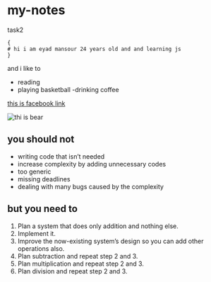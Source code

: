 # my-notes

task2

```
{
# hi i am eyad mansour 24 years old and and learning js
}
```

and i like to

- reading
- playing basketball
  -drinking coffee

[this is facebook link](https://www.facebook.com)

![thi is bear](https://www.euractiv.com/wp-content/uploads/sites/2/2021/07/ro-3.jpg)

## you should not

- writing code that isn’t needed
- increase complexity by adding unnecessary codes
- too generic
- missing deadlines
- dealing with many bugs caused by the complexity

## but you need to

1. Plan a system that does only addition and nothing else.
2. Implement it.
3. Improve the now-existing system’s design so you can add other operations also.
4. Plan subtraction and repeat step 2 and 3.
5. Plan multiplication and repeat step 2 and 3.
6. Plan division and repeat step 2 and 3.
